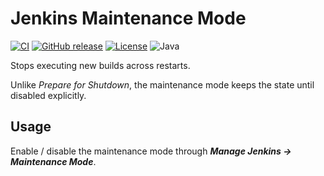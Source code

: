# Jenkins Maintenance Mode

[![CI](https://github.com/offa/maintenance-mode/workflows/ci/badge.svg)](https://github.com/offa/maintenance-mode/actions)
[![GitHub release](https://img.shields.io/github/release/offa/maintenance-mode.svg)](https://github.com/offa/maintenance-mode/releases)
[![License](https://img.shields.io/badge/license-MIT-yellow.svg)](LICENSE)
![Java](https://img.shields.io/badge/java-17-green.svg)

Stops executing new builds across restarts.

Unlike *Prepare for Shutdown*, the maintenance mode keeps the state until disabled explicitly. 

## Usage

Enable / disable the maintenance mode through ***Manage Jenkins → Maintenance Mode***.